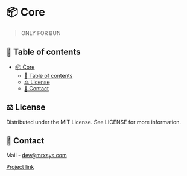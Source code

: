 # 📦 Core

> ONLY FOR BUN

## 📌 Table of contents

- [📦 Core](#-core)
	- [📌 Table of contents](#-table-of-contents)
	- [⚖️ License](#-license)
	- [📧 Contact](#-contact)

## ⚖️ License

Distributed under the MIT License. See LICENSE for more information.

## 📧 Contact

Mail - [dev@mrxsys.com](mailto:dev@mrxsys.com)

[Project link](https://github.com/MRX-Systems/MRX-Core)
